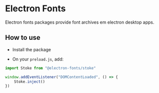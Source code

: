 # Electron Fonts

Electron fonts packages provide font archives em electron desktop apps.

## How to use

* Install the package

* On your `preload.js`, add:

```ts
import Stoke from "@electron-fonts/stoke"

window.addEventListener("DOMContentLoaded", () => {
    Stoke.inject()
})
```